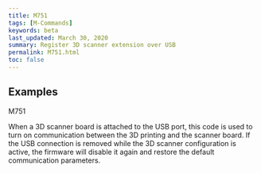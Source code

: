 ```yaml
---
title: M751
tags: [M-Commands] 
keywords: beta 
last_updated: March 30, 2020 
summary: Register 3D scanner extension over USB 
permalink: M751.html
toc: false 
---
```



## Examples

M751

When a 3D scanner board is attached to the USB port, this code is used to turn on communication between the 3D printing and the scanner board. If the USB connection is removed while the 3D scanner configuration is active, the firmware will disable it again and restore the default communication parameters.

